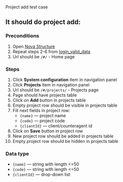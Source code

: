 Project add test case

## It should do project add:

### Preconditions

1. Open [Nova Structure]()
2. Repeat steps 2-6 from [login_valid_data](login_valid_data.md)
3. Url should be `/#/` - Home page

### Steps

1. Click **System configuration** item in navigation panel
2. Click **Projects** item in navigation panel
3. Url should be `/#/projects/` - Projects page
4. Page should have projects table
5. Click on **Add** button in projects table
6. Empty project row should be visible in projects table
7. Fill next fields in project row:
    * `{name}` — project name
    * `{code}` — project code
    * `{clientId}` — client/counteragent id
8. Click on **Save** button in project row
9. New project row should be added in projects table
10. Empty project row should be hidden in projects table

### Data type

* `{name}` — string with length <=50
* `{code}` — string with length <=50
* `{clientId}` — drop-down list
